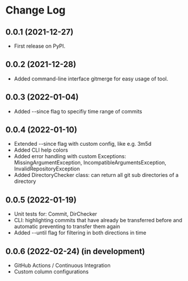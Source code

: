 Change Log
==========

0.0.1 (2021-12-27)
------------------

* First release on PyPI.

0.0.2 (2021-12-28)
------------------

* Added command-line interface gitmerge for easy usage of tool.

0.0.3 (2022-01-04)
------------------

* Added --since flag to specifiy time range of commits

0.0.4 (2022-01-10)
------------------

* Extended --since flag with custom config, like e.g. 3m5d
* Added CLI help colors
* Added error handling with custom Exceptions: MissingArgumentException, IncompatibleArgumentsException, InvalidRepositoryException
* Added DirectoryChecker class: can return all git sub directories of a directory

0.0.5 (2022-01-19)
------------------

* Unit tests for: Commit, DirChecker
* CLI: highlighting commits that have already be transferred before and automatic preventing to transfer them again
* Added --until flag for filtering in both directions in time

0.0.6 (2022-02-24) (in development)
------------------

* GitHub Actions / Continuous Integration
* Custom column configurations
